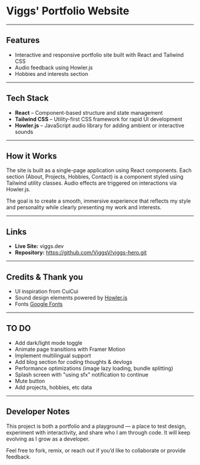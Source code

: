 # Viggs' Portfolio Website

---

## Features

- Interactive and responsive portfolio site built with React and Tailwind CSS
- Audio feedback using Howler.js
- Hobbies and interests section

---

## Tech Stack

- **React** – Component-based structure and state management
- **Tailwind CSS** – Utility-first CSS framework for rapid UI development
- **Howler.js** – JavaScript audio library for adding ambient or interactive sounds

---

## How it Works

The site is built as a single-page application using React components. Each section (About, Projects, Hobbies, Contact) is a component styled using Tailwind utility classes. Audio effects are triggered on interactions via Howler.js.

The goal is to create a smooth, immersive experience that reflects my style and personality while clearly presenting my work and interests.

---

## Links

- **Live Site:** viggs.dev
- **Repository:** https://github.com/ViggsV/viggs-hero.git
---

## Credits & Thank you

- UI inspiration from CuiCui
- Sound design elements powered by [Howler.js](https://howlerjs.com)
- Fonts [Google Fonts](https://fonts.google.com) 

---

## TO DO 

- Add dark/light mode toggle
- Animate page transitions with Framer Motion
- Implement multilingual support
- Add blog section for coding thoughts & devlogs
- Performance optimizations (image lazy loading, bundle splitting)
- Splash screen with "using sfx" notification to continue
- Mute button
- Add projects, hobbies, etc data

---

## Developer Notes

This project is both a portfolio and a playground — a place to test design, experiment with interactivity, and share who I am through code. It will keep evolving as I grow as a developer.

Feel free to fork, remix, or reach out if you’d like to collaborate or provide feedback.
